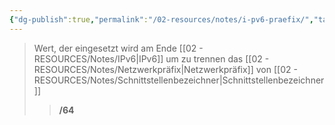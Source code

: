 ```yaml
---
{"dg-publish":true,"permalink":"/02-resources/notes/i-pv6-praefix/","tags":["netzwerk/ip/ipv6","netzwerk/subnetting"],"noteIcon":"","updated":"2024-08-01T11:23:25.000+02:00"}
---
```


>Wert, der eingesetzt wird am Ende [[02 - RESOURCES/Notes/IPv6\|IPv6]] um zu trennen das [[02 - RESOURCES/Notes/Netzwerkpräfix\|Netzwerkpräfix]] von [[02 - RESOURCES/Notes/Schnittstellenbezeichner\|Schnittstellenbezeichner]]
>> **/64**
